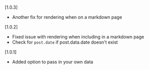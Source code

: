 [1.0.3]

- Another fix for rendering when on a markdown page

[1.0.2]

- Fixed issue with rendering when including in a markdown page
- Check for `post.date` if post.data.date doesn't exist

[1.0.1]

- Added option to pass in your own data